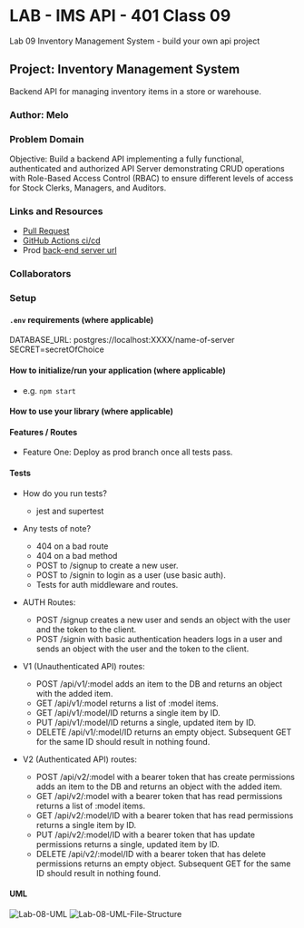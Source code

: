 # LAB - IMS API - 401 Class 09

Lab 09 Inventory Management System - build your own api project

## Project: Inventory Management System

Backend API for managing inventory items in a store or warehouse.

### Author: Melo

### Problem Domain

Objective: Build a backend API implementing a fully functional, authenticated and authorized API Server demonstrating CRUD operations with Role-Based Access Control (RBAC) to ensure different levels of access for Stock Clerks, Managers, and Auditors.

### Links and Resources

- [Pull Request](https://github.com/MelodicXP/auth-api/pulls)
- [GitHub Actions ci/cd](https://github.com/MelodicXP/auth-api/actions)
- Prod [back-end server url](https://auth-api-1n5k.onrender.com)

### Collaborators

### Setup

#### `.env` requirements (where applicable)

DATABASE_URL: postgres://localhost:XXXX/name-of-server
SECRET=secretOfChoice

#### How to initialize/run your application (where applicable)

- e.g. `npm start`

#### How to use your library (where applicable)

#### Features / Routes

- Feature One: Deploy as prod branch once all tests pass.

#### Tests

- How do you run tests?
  - jest and supertest

- Any tests of note?
  - 404 on a bad route
  - 404 on a bad method
  - POST to /signup to create a new user.
  - POST to /signin to login as a user (use basic auth).
  - Tests for auth middleware and routes.

- AUTH Routes:
  - POST /signup creates a new user and sends an object with the user and the token to the client.
  - POST /signin with basic authentication headers logs in a user and sends an object with the user and the token to the client.

- V1 (Unauthenticated API) routes:
  - POST /api/v1/:model adds an item to the DB and returns an object with the added item.
  - GET /api/v1/:model returns a list of :model items.
  - GET /api/v1/:model/ID returns a single item by ID.
  - PUT /api/v1/:model/ID returns a single, updated item by ID.
  - DELETE /api/v1/:model/ID returns an empty object. Subsequent GET for the same ID should result in nothing found.  

- V2 (Authenticated API) routes:
  - POST /api/v2/:model with a bearer token that has create permissions adds an item to the DB and returns an object with the added item.
  - GET /api/v2/:model with a bearer token that has read permissions returns a list of :model items.
  - GET /api/v2/:model/ID with a bearer token that has read permissions returns a single item by ID.
  - PUT /api/v2/:model/ID with a bearer token that has update permissions returns a single, updated item by ID.
  - DELETE /api/v2/:model/ID with a bearer token that has delete permissions returns an empty object. Subsequent GET for the same ID should result in nothing found.

#### UML

![Lab-08-UML](./assets/auth-api-UML.png)
![Lab-08-UML-File-Structure](./assets/lab-08-file-structure.png)
